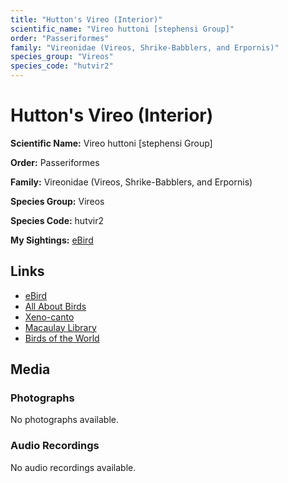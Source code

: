 ```yaml
---
title: "Hutton's Vireo (Interior)"
scientific_name: "Vireo huttoni [stephensi Group]"
order: "Passeriformes"
family: "Vireonidae (Vireos, Shrike-Babblers, and Erpornis)"
species_group: "Vireos"
species_code: "hutvir2"
---
```


# Hutton's Vireo (Interior)

**Scientific Name:** Vireo huttoni [stephensi Group]

**Order:** Passeriformes

**Family:** Vireonidae (Vireos, Shrike-Babblers, and Erpornis)

**Species Group:** Vireos

**Species Code:** hutvir2

**My Sightings:** [eBird](https://ebird.org/lifelist?r=world&time=life&spp=hutvir2)

## Links
* [eBird](https://ebird.org/species/hutvir2) 
* [All About Birds](https://www.allaboutbirds.org/guide/hutvir2) 
* [Xeno-canto](https://www.xeno-canto.org/species/vireo-huttoni-[stephensi-group]) 
* [Macaulay Library](https://search.macaulaylibrary.org/catalog?taxonCode=hutvir2&sort=rating_rank_desc)
* [Birds of the World](https://birdsoftheworld.org/bow/species/hutvir2)

## Media
### Photographs
No photographs available.

### Audio Recordings
No audio recordings available.
